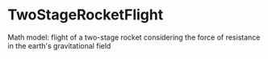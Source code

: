 # TwoStageRocketFlight
Math model: flight of a two-stage rocket considering the force of resistance in the earth's gravitational field
